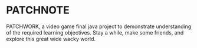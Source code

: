 # PATCHNOTE
PATCHWORK, a video game final java project to demonstrate understanding of the required learning objectives. Stay a while, make some friends, and explore this great wide wacky world.
